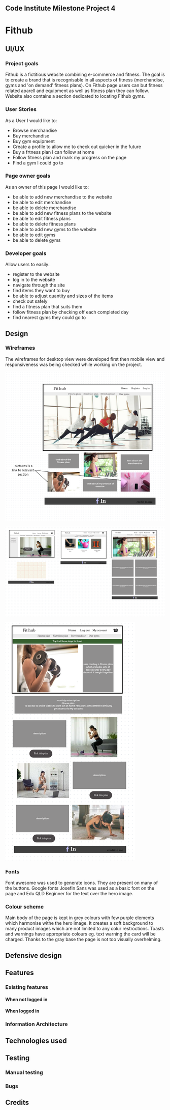 ## Code Institute Milestone Project 4

# Fithub


## UI/UX

### Project goals

Fithub is a fictitious website combining e-commerce and fitness.
The goal is to create a brand that is recognisable in all aspects of fitness (merchandise, gyms and 'on demand' fitness plans).
On Fithub page users can but fitness related aparell and equipment as well as fitness plan they can follow. Website also contains a section dedicated to locating Fithub gyms.

### User Stories

As a User I would like to:

- Browse merchandise
- Buy merchandise
- Buy gym equipment
- Create a profile to allow me to check out quicker in the future
- Buy a frtness plan I can follow at home
- Follow fitness plan and mark my progress on the page
- Find a gym I could go to

### Page owner goals

As an owner of this page I would like to:

- be able to add new merchandise to the website
- be able to edit merchandise
- be able to delete merchandise
- be able to add new fitness plans to the website
- be able to edit fitness plans
- be able to delete fitness plans
- be able to add new gyms to the website
- be able to edit gyms
- be able to delete gyms

### Developer goals

Allow users to easily:

- register to the website
- log in to the website
- navigate through the site
- find items they want to buy
- be able to adjust quantity and sizes of the items
- check out safely
- find a fitness plan that suits them
- follow fitness plan by checking off each completed day
- find nearest gyms they could go to


## Design

### Wireframes

The wireframes for desktop view were developed first then mobile view and responsiveness was being checked while working on the project.

![Picture of wireframe for desktop devices](media/wireframes.png)

![Picture of wireframe for desktop devices](media/wireframes1.png)

![Picture of wireframe for desktop devices](media/wireframes2.png)


### Fonts

Font awesome was used to generate icons. They are present on many of the buttons.
Google fonts Josefin Sans was used as a basic font on the page and Edu QLD Beginner for the text over the hero image.

### Colour scheme

Main body of the page is kept in grey colours with few purple elements which harmonise withe the hero image. 
It creates a soft background to many product images which are not limited to any colur restroctions. 
Toasts and warnings have appropriate colours eg. text warning the card will be charged. 
Thanks to the gray base the page is not too visually overhelming. 


## Defensive design


## Features

### Existing features

#### When not logged in


#### When logged in

### Information Architecture


## Technologies used


## Testing

### Manual testing


### Bugs


## Credits

